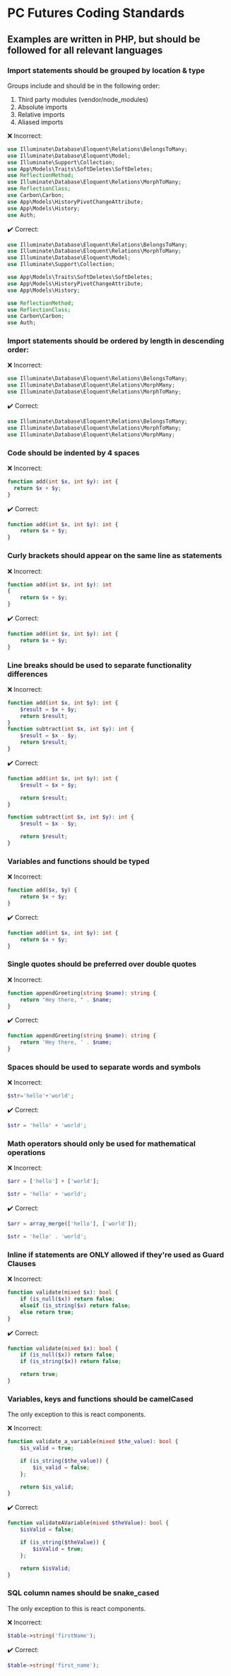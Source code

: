 # PC Futures Coding Standards

## Examples are written in PHP, but should be followed for all relevant languages

### Import statements should be grouped by location & type

Groups include and should be in the following order:

1. Third party modules (vendor/node_modules)
2. Absolute imports
3. Relative imports
4. Aliased imports

:x: Incorrect:

```php
use Illuminate\Database\Eloquent\Relations\BelongsToMany;
use Illuminate\Database\Eloquent\Model;
use Illuminate\Support\Collection;
use App\Models\Traits\SoftDeletes\SoftDeletes;
use ReflectionMethod;
use Illuminate\Database\Eloquent\Relations\MorphToMany;
use ReflectionClass;
use Carbon\Carbon;
use App\Models\HistoryPivotChangeAttribute;
use App\Models\History;
use Auth;
```

:heavy_check_mark: Correct:

```php
use Illuminate\Database\Eloquent\Relations\BelongsToMany;
use Illuminate\Database\Eloquent\Relations\MorphToMany;
use Illuminate\Database\Eloquent\Model;
use Illuminate\Support\Collection;

use App\Models\Traits\SoftDeletes\SoftDeletes;
use App\Models\HistoryPivotChangeAttribute;
use App\Models\History;

use ReflectionMethod;
use ReflectionClass;
use Carbon\Carbon;
use Auth;
```

### Import statements should be ordered by length in descending order:

:x: Incorrect:

```php
use Illuminate\Database\Eloquent\Relations\BelongsToMany;
use Illuminate\Database\Eloquent\Relations\MorphMany;
use Illuminate\Database\Eloquent\Relations\MorphToMany;
```

:heavy_check_mark: Correct:

```php
use Illuminate\Database\Eloquent\Relations\BelongsToMany;
use Illuminate\Database\Eloquent\Relations\MorphToMany;
use Illuminate\Database\Eloquent\Relations\MorphMany;
```

### Code should be indented by 4 spaces

:x: Incorrect:

```php
function add(int $x, int $y): int {
  return $x + $y;
}
```

:heavy_check_mark: Correct:

```php
function add(int $x, int $y): int {
    return $x + $y;
}
```

### Curly brackets should appear on the same line as statements

:x: Incorrect:

```php
function add(int $x, int $y): int
{
    return $x + $y;
}
```

:heavy_check_mark: Correct:

```php
function add(int $x, int $y): int {
    return $x + $y;
}
```

### Line breaks should be used to separate functionality differences

:x: Incorrect:

```php
function add(int $x, int $y): int {
    $result = $x + $y;
    return $result;
}
function subtract(int $x, int $y): int {
    $result = $x - $y;
    return $result;
}
```

:heavy_check_mark: Correct:

```php
function add(int $x, int $y): int {
    $result = $x + $y;

    return $result;
}

function subtract(int $x, int $y): int {
    $result = $x - $y;

    return $result;
}
```

### Variables and functions should be typed

:x: Incorrect:

```php
function add($x, $y) {
    return $x + $y;
}
```

:heavy_check_mark: Correct:

```php
function add(int $x, int $y): int {
    return $x + $y;
}
```

### Single quotes should be preferred over double quotes

:x: Incorrect:

```php
function appendGreeting(string $name): string {
    return "Hey there, " . $name;
}
```

:heavy_check_mark: Correct:

```php
function appendGreeting(string $name): string {
    return 'Hey there, ' . $name;
}
```

### Spaces should be used to separate words and symbols

:x: Incorrect:

```php
$str='hello'+'world';
```

:heavy_check_mark: Correct:

```php
$str = 'hello' + 'world';
```

### Math operators should only be used for mathematical operations

:x: Incorrect:

```php
$arr = ['hello'] + ['world'];

$str = 'hello' + 'world';
```

:heavy_check_mark: Correct:

```php
$arr = array_merge(['hello'], ['world']);

$str = 'hello' . 'world';
```

### Inline if statements are ONLY allowed if they're used as Guard Clauses

:x: Incorrect:

```php
function validate(mixed $x): bool {
    if (is_null($x)) return false;
    elseif (is_string($x) return false;
    else return true;
}
```

:heavy_check_mark: Correct:

```php
function validate(mixed $x): bool {
    if (is_null($x)) return false;
    if (is_string($x)) return false;

    return true;
}
```

### Variables, keys and functions should be camelCased

The only exception to this is react components.

:x: Incorrect:

```php
function validate_a_variable(mixed $the_value): bool {
    $is_valid = true;

    if (is_string($the_value)) {
        $is_valid = false;
    };

    return $is_valid;
}
```

:heavy_check_mark: Correct:

```php
function validateAVariable(mixed $theValue): bool {
    $isValid = false;

    if (is_string($theValue)) {
        $isValid = true;
    };

    return $isValid;
}
```

### SQL column names should be snake_cased

The only exception to this is react components.

:x: Incorrect:

```php
$table->string('firstName');
```

:heavy_check_mark: Correct:

```php
$table->string('first_name');
```
